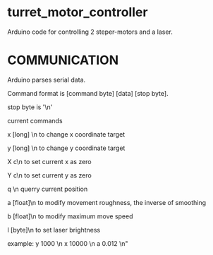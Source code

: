 # turret_motor_controller
Arduino code for controlling 2 steper-motors and a laser.

# COMMUNICATION
Arduino parses serial data.

Command format is [command byte] [data] [stop byte].

stop byte is '\n'

current commands

x [long] \n to change x coordinate target

y [long] \n to change y coordinate target

X c\n to set current x as zero

Y c\n to set current y as zero

q \n querry current position

a [float]\n to modify movement roughness, the inverse of smoothing

b [float]\n to modify maximum move speed

l [byte]\n to set laser brightness

example:
y 1000 \n
x 10000 \n
a 0.012 \n"
